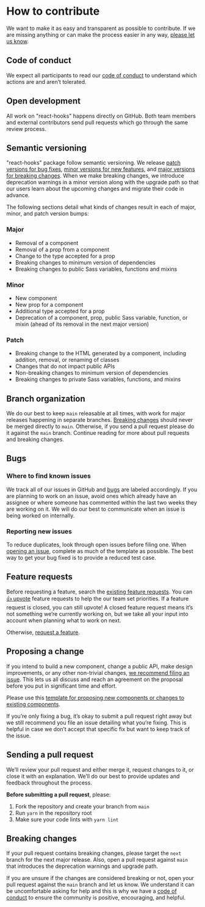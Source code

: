 # How to contribute

We want to make it as easy and transparent as possible to contribute. If we are missing anything or can make the process easier in any way, [please let us know](mailto:npm@kommo.com).

## Code of conduct

We expect all participants to read our [code of conduct](./CODE_OF_CONDUCT.md) to understand which actions are and aren’t tolerated.

## Open development

All work on "react-hooks" happens directly on GitHub. Both team members and external contributors send pull requests which go through the same review process.

## Semantic versioning

"react-hooks" package follow semantic versioning. We release [patch versions for bug fixes](./CONTRIBUTING.md#patch), [minor versions for new features](./CONTRIBUTING.md#minor), and [major versions for breaking changes](./CONTRIBUTING.md#major). When we make breaking changes, we introduce deprecation warnings in a minor version along with the upgrade path so that our users learn about the upcoming changes and migrate their code in advance.

The following sections detail what kinds of changes result in each of major, minor, and patch version bumps:

### Major

- Removal of a component
- Removal of a prop from a component
- Change to the type accepted for a prop
- Breaking changes to minimum version of dependencies
- Breaking changes to public Sass variables, functions and mixins

### Minor

- New component
- New prop for a component
- Additional type accepted for a prop
- Deprecation of a component, prop, public Sass variable, function, or mixin (ahead of its removal in the next major version)

### Patch

- Breaking change to the HTML generated by a component, including addition, removal, or renaming of classes
- Changes that do not impact public APIs
- Non-breaking changes to minimum version of dependencies
- Breaking changes to private Sass variables, functions, and mixins

## Branch organization

We do our best to keep `main` releasable at all times, with work for major releases happening in separate branches. [Breaking changes](./CONTRIBUTING.md#major) should never be merged directly to `main`. Otherwise, if you send a pull request please do it against the `main` branch. Continue reading for more about pull requests and breaking changes.

## Bugs

### Where to find known issues

We track all of our issues in GitHub and [bugs](https://github.com/kommo-crm/react-hooks/labels/Bug) are labeled accordingly. If you are planning to work on an issue, avoid ones which already have an assignee or where someone has commented within the last two weeks they are working on it. We will do our best to communicate when an issue is being worked on internally.

### Reporting new issues

To reduce duplicates, look through open issues before filing one. When [opening an issue](https://github.com/kommo-crm/react-hooks/issues/new?template=ISSUE.yml), complete as much of the template as possible. The best way to get your bug fixed is to provide a reduced test case.

## Feature requests

Before requesting a feature, search the [existing feature requests](https://github.com/kommo-crm/react-hooks/issues). You can [👍 upvote](https://help.github.com/articles/about-conversations-on-github/) feature requests to help the our team set priorities. If a feature request is closed, you can still upvote! A closed feature request means it’s not something we’re currently working on, but we take all your input into account when planning what to work on next.

Otherwise, [request a feature](https://github.com/kommo-crm/react-hooks/issues/new?labels=Feature+request&template=FEATURE_REQUEST.yml).

## Proposing a change

If you intend to build a new component, change a public API, make design improvements, or any other non-trivial changes, [we recommend filing an issue](https://github.com/kommo-crm/react-hooks/issues/new?labels=Feature+request&template=FEATURE_REQUEST.yml). This lets us all discuss and reach an agreement on the proposal before you put in significant time and effort.

Please use this [template for proposing new components or changes to existing components](https://github.com/kommo-crm/react-hooks/issues/new?labels=Component&template=NEW_COMPONENT.yml).

If you’re only fixing a bug, it’s okay to submit a pull request right away but we still recommend you file an issue detailing what you’re fixing. This is helpful in case we don’t accept that specific fix but want to keep track of the issue.

## Sending a pull request

We’ll review your pull request and either merge it, request changes to it, or close it with an explanation. We’ll do our best to provide updates and feedback throughout the process.

**Before submitting a pull request**, please:

1. Fork the repository and create your branch from `main`
2. Run `yarn` in the repository root
3. Make sure your code lints with `yarn lint`

## Breaking changes

If your pull request contains breaking changes, please target the `next` branch for the next major release. Also, open a pull request against `main` that introduces the deprecation warnings and upgrade path.

If you are unsure if the changes are considered breaking or not, open your pull request against the `main` branch and let us know. We understand it can be uncomfortable asking for help and this is why we have a [code of conduct](./CODE_OF_CONDUCT.md) to ensure the community is positive, encouraging, and helpful.

